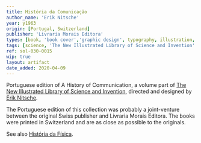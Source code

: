 ```yaml
---
title: História da Comunicação
author_name: 'Erik Nitsche'
year: y1963
origin: [Portugal, Switzerland]
publisher: 'Livraria Morais Editora'
types: [book, 'book cover','graphic design', typography, illustration, photography]
tags: [science, 'The New Illustrated Library of Science and Invention' ]
ref: sol-030-0015
wip: true
layout: artifact
date_added: 2020-04-09
---
```

<p>
Portuguese edition of A History of Communication, a volume part of <a class="text-cat-link tag" href="/tags/The New Illustrated Library of Science and Invention/">The New Illustrated Library of Science and Invention</a>, directed and designed by <a class="text-cat-link author" href="/authors/Erik Nitsche/">Erik Nitsche</a>.
</p>
<p>
The Portuguese edition of this collection was probably a joint-venture between the original Swiss publisher and Livraria Morais Editora. The books were printed in Switzerland and are as close as possible to the originals.
</p>

<p>
See also <a class="text-cat-link author" href="/artifacts/historia-da-fisica/">História da Física</a>.
</p>
